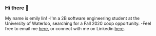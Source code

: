 ### Hi there 👋
My name is emily lin!
-I'm a 2B software engineering student at the University of Waterloo, searching for a Fall 2020 coop opportunity.
-Feel free to email me [here](emilyylin@outlook.com), or connect with me on Linkedin [here](https://www.linkedin.com/in/emilyshuyanlin/). 
<!--
**emilyylin/emilyylin** is a ✨ _special_ ✨ repository because its `README.md` (this file) appears on your GitHub profile.

Here are some ideas to get you started:

- 🔭 I’m currently working on ...
- 🌱 I’m currently learning ...
- 👯 I’m looking to collaborate on ...
- 🤔 I’m looking for help with ...
- 💬 Ask me about ...
- 📫 How to reach me: ...
- 😄 Pronouns: ...
- ⚡ Fun fact: ...
-->


